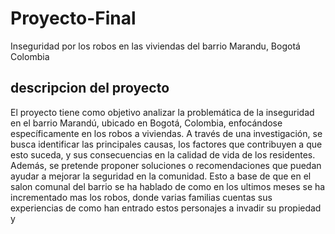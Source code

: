 # Proyecto-Final
Inseguridad por los robos en las viviendas del barrio Marandu, Bogotá Colombia 
## descripcion del proyecto 
El proyecto tiene como objetivo analizar la problemática de la inseguridad en el barrio Marandú, ubicado en Bogotá, Colombia, enfocándose específicamente en los robos a viviendas. A través de una investigación, se busca identificar las principales causas, los factores que contribuyen a que esto suceda, y sus consecuencias en la calidad de vida de los residentes. Además, se pretende proponer soluciones o recomendaciones que puedan ayudar a mejorar la seguridad en la comunidad. Esto a base de que en el salon comunal del barrio se ha hablado de como en los ultimos meses se ha incrementado mas los robos, donde varias familias cuentas sus experiencias de como han entrado estos personajes a invadir su propiedad y 
